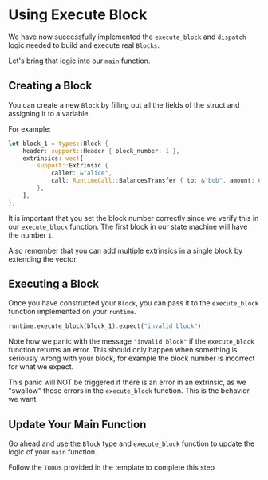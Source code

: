 # Using Execute Block

We have now successfully implemented the `execute_block` and `dispatch` logic needed to build and execute real `Blocks`.

Let's bring that logic into our `main` function.

## Creating a Block

You can create a new `Block` by filling out all the fields of the struct and assigning it to a variable.

For example:

```rust
let block_1 = types::Block {
	header: support::Header { block_number: 1 },
	extrinsics: vec![
		support::Extrinsic {
			caller: &"alice",
			call: RuntimeCall::BalancesTransfer { to: &"bob", amount: 69 },
		},
	],
};
```

It is important that you set the block number correctly since we verify this in our `execute_block` function. The first block in our state machine will have the number `1`.

Also remember that you can add multiple extrinsics in a single block by extending the vector.

## Executing a Block

Once you have constructed your `Block`, you can pass it to the `execute_block` function implemented on your `runtime`.

```rust
runtime.execute_block(block_1).expect("invalid block");
```

Note how we panic with the message `"invalid block"` if the `execute_block` function returns an error. This should only happen when something is seriously wrong with your block, for example the block number is incorrect for what we expect.

This panic will NOT be triggered if there is an error in an extrinsic, as we "swallow" those errors in the `execute_block` function. This is the behavior we want.

## Update Your Main Function

Go ahead and use the `Block` type and `execute_block` function to update the logic of your `main` function.

Follow the `TODO`s provided in the template to complete this step
